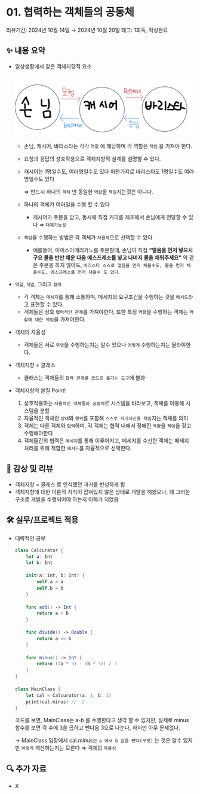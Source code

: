  # 01. 협력하는 객체들의 공동체

 리뷰기간: 2024년 10월 14일 → 2024년 10월 20일
 태그: 1회독, 작성완료

 ## ✨ 내용 요약

 - 일상생활에서 찾은 객체지향적 요소
     
     ![[JPEG 이미지-4CDF-B861-3E-0.jpeg](01%20%E1%84%92%E1%85%A7%E1%86%B8%E1%84%85%E1%85%A7%E1%86%A8%E1%84%92%E1%85%A1%E1%84%82%E1%85%B3%E1%86%AB%20%E1%84%80%E1%85%A2%E1%86%A8%E1%84%8E%E1%85%A6%E1%84%83%E1%85%B3%E1%86%AF%E1%84%8B%E1%85%B4%20%E1%84%80%E1%85%A9%E1%86%BC%E1%84%83%E1%85%A9%E1%86%BC%E1%84%8E%E1%85%A6%20e5629ab7982f45ab9a90c08e7ed667c1/JPEG_%25E1%2584%258B%25E1%2585%25B5%25E1%2584%2586%25E1%2585%25B5%25E1%2584%258C%25E1%2585%25B5-4CDF-B861-3E-0.jpeg)](https://github.com/jeohong/BookStudyAssets/blob/main/%E1%84%80%E1%85%A2%E1%86%A8%E1%84%8E%E1%85%A6%E1%84%8C%E1%85%B5%E1%84%92%E1%85%A3%E1%86%BC%E1%84%8B%E1%85%B4%20%E1%84%89%E1%85%A1%E1%84%89%E1%85%B5%E1%86%AF%E1%84%80%E1%85%AA%20%E1%84%8B%E1%85%A9%E1%84%92%E1%85%A2/Assets/01-%E1%84%92%E1%85%A7%E1%86%B8%E1%84%85%E1%85%A7%E1%86%A8%E1%84%92%E1%85%A1%E1%84%82%E1%85%B3%E1%86%AB%20%E1%84%80%E1%85%A2%E1%86%A8%E1%84%8E%E1%85%A6.jpeg)
     
     - 손님, 캐시어, 바리스타는 각각 `역할` 에 해당하며 각 역할은 `책임` 을 가져야 한다.
     - 요청과 응답의 상호작용으로 객체지향적 설계를 설명할 수 있다.
     - 캐시어는 1명일수도, 여러명일수도 있다 마찬가지로 바리스타도 1명일수도 여러명일수도 있다
         
         ⇒ 반드시 하나의 `객체` 만 동일한 `역할`을 `책임`지는것은 아니다.
         
     - 하나의 객체가 여러일을 수행 할 수 있다
         - 캐시어가 주문을 받고, 동시에 직접 커피를 제조해서 손님에게 전달할 수 있다 ⇒ `대체가능성`
     - `책임`을 수행하는 방법은 각 객체가 `자율적`으로 선택할 수 있다
         - 예를들어, 아이스아메리카노를 주문할때, 손님이 직접 **“얼음을 먼저 넣으시구요 물을 반만 채운 다음 에스프레소를 넣고 나머지 물을 채워주세요”** 와 같은 주문을 하지 않아도, `바리스타 스스로
         얼음을 먼저 채울수도, 물을 먼저 채울수도, 에스프레소를 먼저 채울수 도 있다`.
     
 - `역할`, `책임`, 그리고 `협력`
     - 각 객체는 `메세지`를 통해 소통하며, 메세지의 요구조건을 수행하는 것을 `메서드`라고 표현할 수 있다.
     - 객체들은 상호 `협력적인 관계`를 가져야한다, 또한 특정 `역할`을 수행하는 객체는 `역할에 대한 책임`을 가져야한다.

 - 객체의 자율성
     - 객체들은 서로 `무엇`을 수행하는지는 알수 있으나 `어떻게` 수행하는지는 몰라야한다.

 - 객체지향 ≠ 클래스
     - 클래스는 객체들의 `협력 관계를 코드로 옮기는 도구`에 불과
     
 - 객체지향의 본질 Point!
     1. 상호작용하는 `자율적인 객체들의 공동체`로 시스템을 바라보고, 객체를 이용해 시스템을 분할
     2. 자율적인 객체란 `상태`와 `행위`를 포함해 `스스로 자기자신을 책임`지는 객체를 의미
     3. 객체는 다른 객체와 `협력`하며, 각 객체는 협력 내에서 정해진 `역할`을 `책임`을 갖고 수행해야한다
     4. 객체들간의 협력은 `메세지`를 통해 이루어지고, 메세지를 수신한 객체는 메세지 처리를 위해 적합한 `메서드`를 자율적으로 선택한다.

 ## 📝 감상 및 리뷰

 - 객체지향 = 클래스 로 인식했던 과거를 반성하게 됨
 - 객체지향에 대한 이론적 지식이 잡혀있지 않은 상태로 개발을 해왔으나, 왜 그러한 구조로 개발을 수행되어야 하는지 이해가 되었음

 ## 🛠️ 실무/프로젝트 적용

 - 대략적인 공부
     
     ```swift
     class Calcurator {
         let a: Int
         let b: Int
         
         init(a: Int, b: Int) {
             self.a = a
             self.b = b
         }
         
         func add() -> Int {
             return a + b
         }
         
         func divide() -> Double {
             return a << b
         }
         
         func minus() -> Int {
             return ((a * 3) - (b * 3)) / 3
         }
     }
     
     class MainClass {
         let cal = Calcurator(a: 1, b: 3)
         print(cal.minus) // -2
     }
     ```
     
     코드를 보면, MainClass는 a-b 를 수행한다고 생각 할 수 있지만, 실제로 minus 함수를 보면 각 수에 3을 곱하고 뺀다음 3으로 나눈다, 하지만 아무 문제없다.
     
     → MainClass 입장에서 cal.minus는 `a 에서 b 값을 뺀다(무엇)` 는 것은 알수 있지만 `어떻게` 계산하는지는 모른다 ⇒ 객체의 `자율성`
     

 ## 🔍 추가 자료

 - X
 
